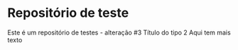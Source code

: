 # Repositório de teste
Este é um repositório de testes - alteração
#3 Título do tipo 2
Aqui tem mais texto

